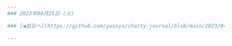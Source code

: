 ```yaml
---
### 2023年04月25日 (火)

### [◀️前日へ](https://github.com/yuasys/chatty-journal/blob/main/2023/04/2023-04-23.md)&emsp;&emsp;&emsp;&emsp;[翌日へ▶️](https://github.com/yuasys/chatty-journal/blob/main/2023/04/2023-04-25.md)

---
```


